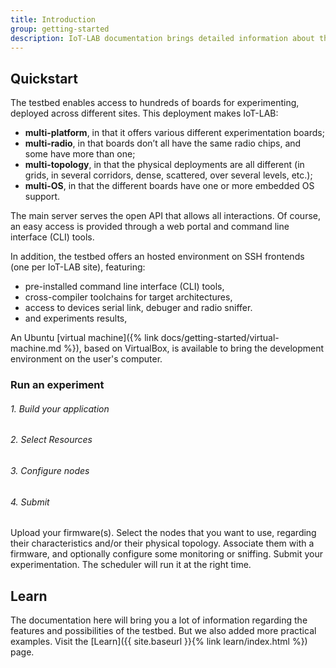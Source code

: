 ```yaml
---
title: Introduction
group: getting-started
description: IoT-LAB documentation brings detailed information about the testbed, its usage and its tools to make the most of this experimentation platform and give you the best user experience.
---
```


## Quickstart

The testbed enables access to hundreds of boards for experimenting, deployed across different sites. This deployment makes IoT-LAB:

- **multi-platform**, in that it offers various different experimentation boards;
- **multi-radio**, in that boards don’t all have the same radio chips, and some have more than one;
- **multi-topology**, in that the physical deployments are all different (in grids, in several corridors, dense, scattered, over several levels, etc.);
- **multi-OS**, in that the different boards have one or more embedded OS support.

The main server serves the open API that allows all interactions. Of course, an easy access is provided through a web portal and command line interface (CLI) tools.

In addition, the testbed offers an hosted environment on SSH frontends (one per IoT-LAB site), featuring:
- pre-installed command line interface (CLI) tools,
- cross-compiler toolchains for target architectures,
- access to devices serial link, debuger and radio sniffer.
- and experiments results,

An Ubuntu [virtual machine]({% link docs/getting-started/virtual-machine.md %}), based on VirtualBox, is available to bring the development environment on the user's computer.

### Run an experiment

<div class="row my-3">
    <div class="col-lg-5">
        <div class="mb-2 p-3 bg-info text-light text-center rounded">
            <h6 class="card-title m-0">1. Build your application</h6>
        </div>
        <div class="mb-2 p-3 bg-info text-light text-center rounded">
            <h6 class="card-title m-0">2. Select Resources</h6>
        </div>
        <div class="mb-2 p-3 bg-info text-light text-center rounded">
            <h6 class="card-title m-0">3. Configure nodes</h6>
        </div>
        <div class="mb-2 p-3 bg-info text-light text-center rounded">
            <h6 class="card-title m-0">4. Submit</h6>
        </div>
    </div>
</div>

Upload your firmware(s). Select the nodes that you want to use, regarding their characteristics and/or their physical topology. Associate them with a firmware, and  optionally configure some monitoring or sniffing. Submit your experimentation. The scheduler will run it at the right time.

## Learn

The documentation here will bring you a lot of information regarding the features and possibilities of the testbed. But we also added more practical examples. Visit the [Learn]({{ site.baseurl }}{% link learn/index.html %}) page.
